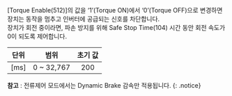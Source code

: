 [Torque Enable(512)]의 값을 ‘1’(Torque ON)에서 ‘0’(Torque OFF)으로 변경하면 장치는 동작을 멈추고 인버터에 공급되는 신호를 차단합니다.  
장치가 회전 중이라면, 파손 방지를 위해 Safe Stop Time(104) 시간 동안 회전 속도가 0이 되도록 제어합니다. 

| 단위 |   범위      | 초기 값 |
|:----:|:----------:|:------:|
| [ms] | 0 ~ 32,767 |   200  |


**참고** : 전류제어 모드에서는 Dynamic Brake 감속만 적용됩니다.
{: .notice}

